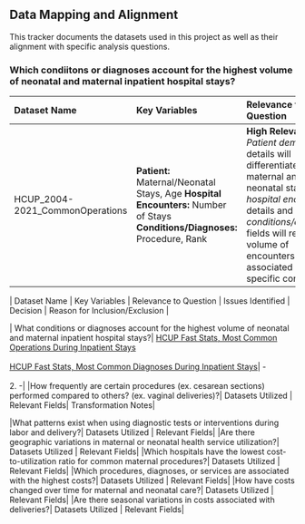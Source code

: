 ## Data Mapping and Alignment 

This tracker documents the datasets used in this project as well as their alignment with specific analysis questions.

### Which condiitons or diagnoses account for the highest volume of neonatal and maternal inpatient hospital stays?
| Dataset Name | Key Variables | Relevance to Question | Issues Identified | Decision | Reason for Inclusion/Exclusion |
|:---------------|:--------------|:---------------|:----------------|:---------------|:----------------|
|HCUP_2004-2021_CommonOperations| **Patient:** Maternal/Neonatal Stays, Age  **Hospital Encounters:** Number of Stays **Conditions/Diagnoses:** Procedure, Rank | **High Relevance**  _Patient demographic_ details will differentiate between maternal and neonatal stays, while _hospital encounter_ details and _conditions/diagnoses_ fields will reveal the volume of encounters that are associated with specific conditions. |1440 records blank in field "Rate of Stays/100,000." 2881 records blank in field "Total Number of Stays, Weighted".|Decision|Reason for Inclusion/Exclusion|





| Dataset Name | Key Variables | Relevance to Question | Issues Identified | Decision | Reason for Inclusion/Exclusion |

| What conditions or diagnoses account for the highest volume of neonatal and maternal inpatient hospital stays?| [HCUP Fast Stats, Most Common Operations During Inpatient Stays](https://datatools.ahrq.gov/hcup-fast-stats?tab=national-hospital-utilization-costs&dash=77) 
<br> <br> [HCUP Fast Stats, Most Common Diagnoses During Inpatient Stays](https://datatools.ahrq.gov/hcup-fast-stats?tab=national-hospital-utilization-costs&dash=75)| - <br> <br> 2. -|
|How frequently are certain procedures (ex. cesarean sections) performed compared to others? (ex. vaginal deliveries)?| Datasets Utilized   | Relevant Fields| Transformation Notes|

|What patterns exist when using diagnostic tests or interventions during labor and delivery?| Datasets Utilized   | Relevant Fields|
|Are there geographic variations in maternal or neonatal health service utilization?| Datasets Utilized   | Relevant Fields|
|Which hospitals have the lowest cost-to-utilization ratio for common maternal procedures?| Datasets Utilized   | Relevant Fields|
|Which procedures, diagnoses, or services are associated with the highest costs?| Datasets Utilized   | Relevant Fields|
|How have costs changed over time for maternal and neonatal care?| Datasets Utilized   | Relevant Fields|
|Are there seasonal variations in costs associated with deliveries?| Datasets Utilized   | Relevant Fields|
